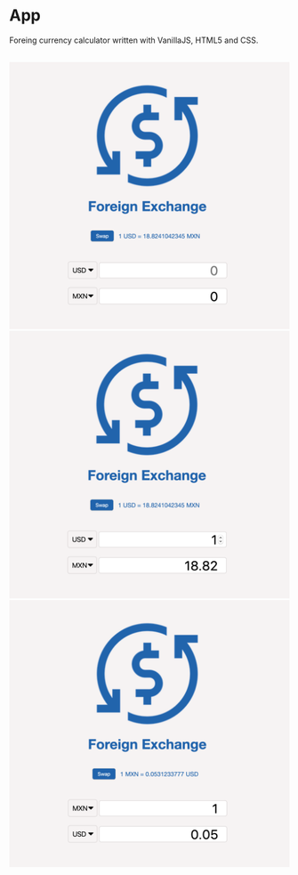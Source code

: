 # App

Foreing currency calculator written with VanillaJS, HTML5 and CSS.
<br>
<br>

![](img/start.png)
![](img/rate.png)
![](img/swap.png)
